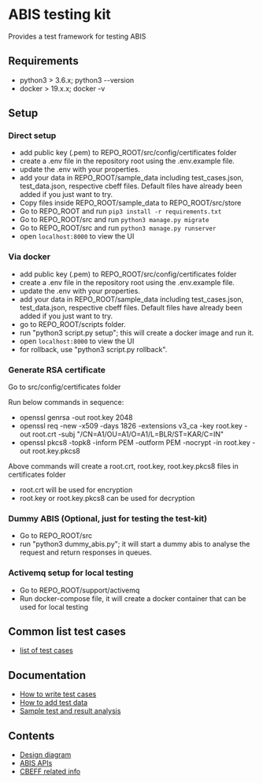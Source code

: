 # ABIS testing kit
Provides a test framework for testing ABIS

## Requirements
* python3 > 3.6.x; python3 --version
* docker > 19.x.x; docker -v

## Setup

### Direct setup
* add public key (.pem) to REPO_ROOT/src/config/certificates folder
* create a .env file in the repository root using the .env.example file.
* update the .env with your properties.
* add your data in REPO_ROOT/sample_data including test_cases.json, test_data.json, respective cbeff files. Default files have already been added if you just want to try.
* Copy files inside REPO_ROOT/sample_data to REPO_ROOT/src/store
* Go to REPO_ROOT and run `pip3 install -r requirements.txt`
* Go to REPO_ROOT/src and run `python3 manage.py migrate`
* Go to REPO_ROOT/src and run `python3 manage.py runserver`
* open `localhost:8000` to view the UI

### Via docker
* add public key (.pem) to REPO_ROOT/src/config/certificates folder
* create a .env file in the repository root using the .env.example file.
* update the .env with your properties.
* add your data in REPO_ROOT/sample_data including test_cases.json, test_data.json, respective cbeff files. Default files have already been added if you just want to try.
* go to REPO_ROOT/scripts folder.
* run "python3 script.py setup"; this will create a docker image and run it.
* open `localhost:8000` to view the UI
* for rollback, use "python3 script.py rollback".

### Generate RSA certificate
Go to src/config/certificates folder

Run below commands in sequence:
* openssl genrsa -out root.key 2048
* openssl req -new -x509 -days 1826 -extensions v3_ca -key root.key -out root.crt -subj "/CN=A1/OU=A1/O=A1/L=BLR/ST=KAR/C=IN"
* openssl pkcs8 -topk8 -inform PEM -outform PEM -nocrypt -in root.key -out root.key.pkcs8

Above commands will create a root.crt, root.key, root.key.pkcs8 files in certificates folder
* root.crt will be used for encryption
* root.key or root.key.pkcs8 can be used for decryption

### Dummy ABIS (Optional, just for testing the test-kit)
* Go to REPO_ROOT/src
* run "python3 dummy_abis.py"; it will start a dummy abis to analyse the request and return responses in queues. 

### Activemq setup for local testing
* Go to REPO_ROOT/support/activemq
* Run docker-compose file, it will create a docker container that can be used for local testing

## Common list test cases
* [list of test cases](./docs/testcases.md)

## Documentation
* [How to write test cases](./docs/testcase.json.md)
* [How to add test data](./docs/personadata.md)
* [Sample test and result analysis](./docs/sample.md)


## Contents
* [Design diagram](./docs/images/ABIS-kit%20diagram.jpg)
* [ABIS APIs](./docs/apis.md)
* [CBEFF related info](./docs/cbeff.xml.md)